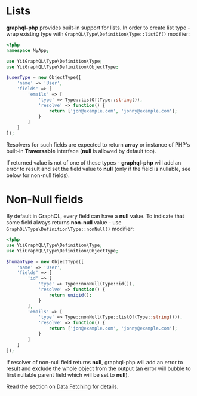 # Lists
**graphql-php** provides built-in support for lists. In order to create list type - wrap 
existing type with `GraphQL\Type\Definition\Type::listOf()` modifier:
```php
<?php
namespace MyApp;

use YiiGraphQL\Type\Definition\Type;
use YiiGraphQL\Type\Definition\ObjectType;

$userType = new ObjectType([
    'name' => 'User',
    'fields' => [
        'emails' => [
            'type' => Type::listOf(Type::string()),
            'resolve' => function() {
                return ['jon@example.com', 'jonny@example.com'];
            }
        ]
    ]
]);
```

Resolvers for such fields are expected to return **array** or instance of PHP's built-in **Traversable** 
interface (**null** is allowed by default too). 

If returned value is not of one of these types - **graphql-php** will add an error to result 
and set the field value to **null** (only if the field is nullable, see below for non-null fields).

# Non-Null fields
By default in GraphQL, every field can have a **null** value. To indicate that some field always 
returns **non-null** value - use `GraphQL\Type\Definition\Type::nonNull()` modifier:

```php
<?php
use YiiGraphQL\Type\Definition\Type;
use YiiGraphQL\Type\Definition\ObjectType;

$humanType = new ObjectType([
    'name' => 'User',
    'fields' => [
        'id' => [
            'type' => Type::nonNull(Type::id()),
            'resolve' => function() {
                return uniqid();
            }
        ],
        'emails' => [
            'type' => Type::nonNull(Type::listOf(Type::string())),
            'resolve' => function() {
                return ['jon@example.com', 'jonny@example.com'];
            }
        ]
    ]
]);
```

If resolver of non-null field returns **null**, graphql-php will add an error to 
result and exclude the whole object from the output (an error will bubble to first 
nullable parent field which will be set to **null**).

Read the section on [Data Fetching](../data-fetching.md) for details.

